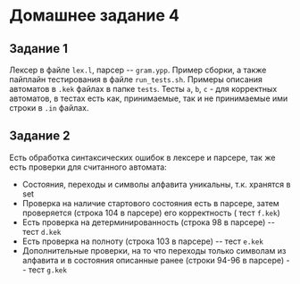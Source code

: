 # Домашнее задание 4

## Задание 1

Лексер в файле `lex.l`, парсер -- `gram.ypp`. Пример сборки, а также пайплайн тестирования в файле `run_tests.sh`.
Примеры описания автоматов в `.kek` файлах в папке `tests`. Тесты `a`, `b`, `c` - для корректных автоматов, в тестах
есть как, принимаемые, так и не принимаемые ими строки в `.in` файлах.

## Задание 2

Есть обработка синтаксических ошибок в лексере и парсере, так же есть проверки для считанного автомата:

* Состояния, переходы и символы алфавита уникальны, т.к. хранятся в set
* Проверка на наличие стартового состояния есть в парсере, затем проверяется (строка 104 в парсере) его корректность (
  тест `f.kek`)
* Есть проверка на детерминированность (строка 98 в парсере) -- тест `d.kek`
* Есть проверка на полноту (строка 103 в парсере) -- тест `e.kek`
* Дополнительные проверки, на то что переходы только символам из алфавита и в состояния описанные ранее (строки 94-96 в
  парсере) -- тест `g.kek`